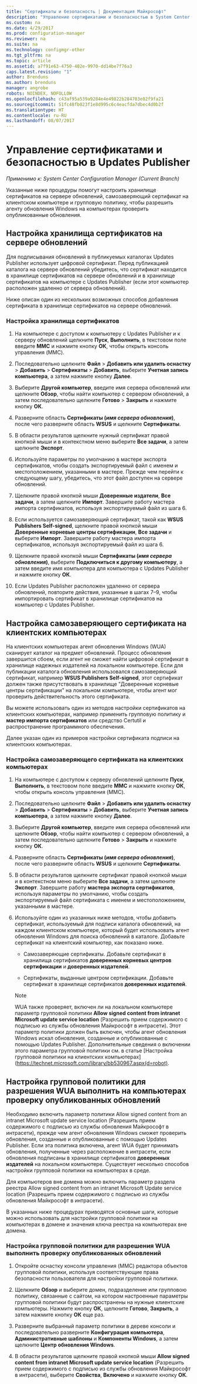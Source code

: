 ```yaml
---
title: "Сертификаты и безопасность | Документация Майкрософт"
description: "Управление сертификатами и безопасностью в System Center Updates Publisher"
ms.custom: na
ms.date: 4/29/2017
ms.prod: configuration-manager
ms.reviewer: na
ms.suite: na
ms.technology: configmgr-other
ms.tgt_pltfrm: na
ms.topic: article
ms.assetid: a7f91e63-4750-402e-9970-dd14be7f76a3
caps.latest.revision: "1"
author: Brenduns
ms.author: brenduns
manager: angrobe
robots: NOINDEX, NOFOLLOW
ms.openlocfilehash: c43af95a539a9284e4e49822b284783e02f9fa21
ms.sourcegitcommit: 51fc48fb023f1e8d995c6c4eacfda7dbec4d0b2f
ms.translationtype: HT
ms.contentlocale: ru-RU
ms.lasthandoff: 08/07/2017
---
```

# <a name="manage-certificates-and-security-for-updates-publisher"></a>Управление сертификатами и безопасностью в Updates Publisher

*Применимо к: System Center Configuration Manager (Current Branch)*

Указанные ниже процедуры помогут настроить хранилище сертификатов на сервере обновлений, самозаверяющий сертификат на клиентском компьютере и групповую политику, чтобы разрешить агенту обновления Windows на компьютерах проверить опубликованные обновления.

## <a name="configure-the-certificate-store-on-the-update-server"></a>Настройка хранилища сертификатов на сервере обновлений
 Для подписывания обновлений в публикуемых каталогах Updates Publisher использует цифровой сертификат. Перед публикацией каталога на сервере обновлений убедитесь, что сертификат находится в хранилище сертификатов на сервере обновлений и в хранилище сертификатов на компьютере с Updates Publisher (если этот компьютер расположен удаленно от сервера обновлений).

Ниже описан один из нескольких возможных способов добавления сертификата в хранилище сертификатов на сервере обновлений.

### <a name="to-configure-the-certificate-store"></a>Настройка хранилища сертификатов
1.  На компьютере с доступом к компьютеру с Updates Publisher и к серверу обновлений щелкните **Пуск**, **Выполнить**, в текстовом поле введите **MMC** и нажмите кнопку **ОК**, чтобы открыть консоль управления (MMC).

2.  Последовательно щелкните **Файл** > **Добавить или удалить оснастку** > **Добавить** > **Сертификаты** > **Добавить**, выберите **Учетная запись компьютера**, а затем нажмите кнопку **Далее**.

3.  Выберите **Другой компьютер**, введите имя сервера обновлений или щелкните **Обзор**, чтобы найти компьютер с сервером обновлений, а затем последовательно щелкните **Готово** > **Закрыть** и нажмите кнопку **ОК**.

4.  Разверните область **Сертификаты (*имя сервера обновления*)**, после чего разверните область **WSUS** и щелкните **Сертификаты**.

5.  В области результатов щелкните нужный сертификат правой кнопкой мыши и в контекстном меню выберите **Все задачи**, а затем щелкните **Экспорт**.

6.  Используйте параметры по умолчанию в мастере экспорта сертификатов, чтобы создать экспортируемый файл с именем и местоположением, указанными в мастере. Прежде чем перейти к следующему шагу, убедитесь, что этот файл доступен на сервере обновлений.

7.  Щелкните правой кнопкой мыши **Доверенные издатели**, **Все задачи**, а затем щелкните **Импорт**. Завершите работу мастера импорта сертификатов, используя экспортируемый файл из шага 6.

8.  Если используется самозаверяющий сертификат, такой как **WSUS Publishers Self-signed**, щелкните правой кнопкой мыши **Доверенные корневые центры сертификации**, **Все задачи** и выберите **Импорт**. Завершите работу мастера импорта сертификатов, используя экспортируемый файл из шага 6.

9.  Щелкните правой кнопкой мыши **Сертификаты (*имя сервера обновления*)**, выберите **Подключиться к другому компьютеру**, а затем введите имя компьютера для компьютера с Updates Publisher и нажмите кнопку **ОК**.

10. Если Updates Publisher расположен удаленно от сервера обновлений, повторите действия, указанные в шагах 7–9, чтобы импортировать сертификат в хранилище сертификатов на компьютер с Updates Publisher.



## <a name="configure-a-self-signing-certificate-on-client-computers"></a>Настройка самозаверяющего сертификата на клиентских компьютерах
На клиентских компьютерах агент обновления Windows (WUA) сканирует каталог на предмет обновлений. Процесс обновления завершится сбоем, если агент не сможет найти цифровой сертификат в хранилище надежных издателей на локальном компьютере. Если для публикации каталога обновления использовался самозаверяющий сертификат, например **WSUS Publishers Self-signed**, этот сертификат должен также присутствовать в хранилище "Доверенные корневые центры сертификации" на локальном компьютере, чтобы агент мог проверить действительность этого сертификата.

Вы можете использовать один из методов настройки сертификатов на клиентских компьютерах, например применить групповую политику и **мастер импорта сертификатов** или средство Certutil и распространение программного обеспечения.

Далее указан один из примеров настройки сертификата подписи на клиентских компьютерах.

### <a name="to-configure-a-self-signing-certificate-on-client-computers"></a>Настройка самозаверяющего сертификата на клиентских компьютерах
1.  На компьютере с доступом к серверу обновлений щелкните **Пуск**, **Выполнить**, в текстовом поле введите **MMC** и нажмите кнопку **ОК**, чтобы открыть консоль управления (MMC).

2.  Последовательно щелкните **Файл** > **Добавить или удалить оснастку** > **Добавить** > **Сертификаты** > **Добавить**, выберите **Учетная запись компьютера**, а затем нажмите кнопку **Далее**.

3.  Выберите **Другой компьютер**, введите имя сервера обновлений или щелкните **Обзор**, чтобы найти компьютер с сервером обновлений, а затем последовательно щелкните **Готово** > **Закрыть** и нажмите кнопку **ОК**.

4.  Разверните область **Сертификаты (*имя сервера обновления*)**, после чего разверните область **WSUS** и щелкните **Сертификаты**.

5.  В области результатов щелкните сертификат правой кнопкой мыши и в контекстном меню выберите **Все задачи**, а затем щелкните **Экспорт**. Завершите работу **мастера экспорта сертификатов**, используя параметры по умолчанию, чтобы создать экспортируемый файл сертификата с именем и местоположением, указанными в мастере.

6.  Используйте один из указанных ниже методов, чтобы добавить сертификат, используемый для подписи каталога обновлений, на каждом клиентском компьютере, который будет использовать агент обновления Windows для поиска обновлений в каталоге. Добавьте сертификат на клиентский компьютер, как показано ниже.

    -   Самозаверяющие сертификаты. Добавьте сертификат в хранилища сертификатов **доверенных корневых центров сертификации** и **доверенных издателей**.

    -   Сертификаты, выданные центром сертификации. Добавьте сертификат в хранилище сертификатов **доверенных издателей**.

    > [!NOTE]
    > WUA также проверяет, включен ли на локальном компьютере параметр групповой политики **Allow signed content from intranet Microsoft update service location** (Разрешить прием содержимого с подписью из службы обновления Майкрософт в интрасети). Этот параметр политики должен быть включен, чтобы агент обновления Windows искал обновления, созданные и опубликованные с помощью Updates Publisher. Дополнительные сведения о включении этого параметра групповой политики см. в статье [Настройка групповой политики на клиентских компьютерах] (https://technet.microsoft.com/library/bb530967.aspx(d=robot).



## <a name="configuring-group-policy-to-allow-wua-on-computers-to-scan-for-published-updates"></a>Настройка групповой политики для разрешения WUA выполнить на компьютерах проверку опубликованных обновлений
Необходимо включить параметр политики Allow signed content from an intranet Microsoft update service location (Разрешить прием содержимого с подписью из службы обновления Майкрософт в интрасети), прежде чем агент обновления Windows сможет проверить обновления, созданные и опубликованные с помощью Updates Publisher. Если эта политика включена, агент WUA будет принимать обновления, полученные через расположение в интрасети, если обновления подписаны в хранилище сертификатов **доверенных издателей** на локальном компьютере. Существует несколько способов настройки групповой политики на компьютерах в среде.

Для компьютеров вне домена можно включить параметр раздела реестра Allow signed content from an intranet Microsoft Update service location (Разрешить прием содержимого с подписью из службы обновления Майкрософт в интрасети).

В указанных ниже процедурах приводятся основные шаги, которые можно использовать для настройки групповой политики на компьютерах в домене и значения ключа реестра на компьютерах вне домена.

### <a name="to-configure-group-policy-to-allow-wua-to-scan-for-published-updates"></a>Настройка групповой политики для разрешения WUA выполнить проверку опубликованных обновлений
1.  Откройте оснастку консоли управления (MMC) редактора объектов групповой политики, используя соответствующие права безопасности пользователя для настройки групповой политики.

2.  Щелкните **Обзор** и выберите домен, подразделение или групповою политику, связанные с сайтом, на котором настроенные параметры групповой политики будут распространены на нужные клиентские компьютеры. Нажмите кнопку **ОК**, щелкните **Готово**, **Закрыть**, а затем нажмите кнопку **ОК** еще раз.

3.  Разверните выбранный параметр политики в дереве консоли и последовательно разверните **Конфигурация компьютера**, **Административные шаблоны** и **Компоненты Windows**, а затем щелкните **Центр обновления Windows**.

4.  В области результатов щелкните правой кнопкой мыши **Allow signed content from intranet Microsoft update service location** (Разрешить прием содержимого с подписью из службы обновления Майкрософт в интрасети), выберите **Свойства**, **Включено** и нажмите кнопку **ОК**.
